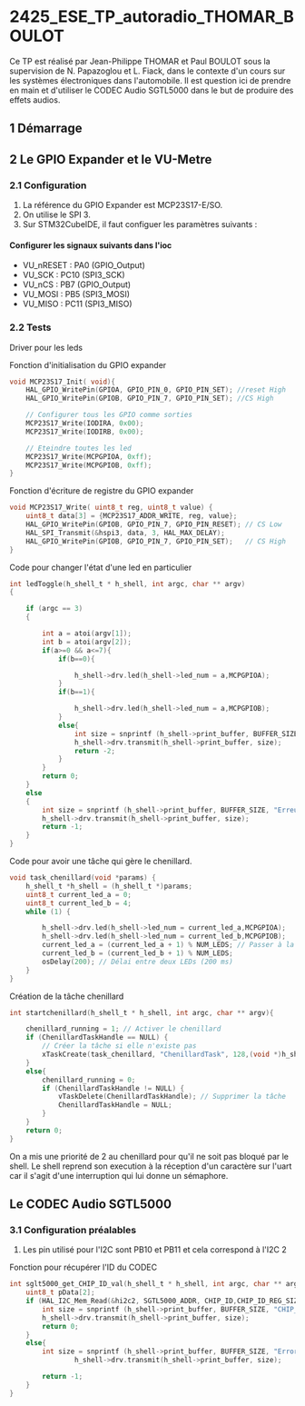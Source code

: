 # 2425_ESE_TP_autoradio_THOMAR_BOULOT

Ce TP est réalisé par Jean-Philippe THOMAR et Paul BOULOT sous la supervision de N. Papazoglou et L. Fiack, dans le contexte d'un cours sur les systèmes électroniques dans l'automobile.
Il est question ici de prendre en main et d'utiliser le CODEC Audio SGTL5000 dans le but de produire des effets audios.

## 1 Démarrage

## 2 Le GPIO Expander et le VU-Metre
### 2.1 Configuration
1. La référence du GPIO Expander est MCP23S17-E/SO.
2. On utilise le SPI 3.
3. Sur STM32CubeIDE, il faut configuer les paramètres suivants :  
#### Configurer les signaux suivants dans l'ioc
- VU_nRESET : PA0 (GPIO_Output)
- VU_SCK : PC10 (SPI3_SCK)
- VU_nCS : PB7 (GPIO_Output)
- VU_MOSI : PB5 (SPI3_MOSI)
- VU_MISO : PC11 (SPI3_MISO)

### 2.2 Tests

Driver pour les leds

Fonction d'initialisation du GPIO expander
```C
void MCP23S17_Init( void){
	HAL_GPIO_WritePin(GPIOA, GPIO_PIN_0, GPIO_PIN_SET); //reset High
	HAL_GPIO_WritePin(GPIOB, GPIO_PIN_7, GPIO_PIN_SET);	//CS High

	// Configurer tous les GPIO comme sorties
	MCP23S17_Write(IODIRA, 0x00);
	MCP23S17_Write(IODIRB, 0x00);

	// Eteindre toutes les led
	MCP23S17_Write(MCPGPIOA, 0xff);
	MCP23S17_Write(MCPGPIOB, 0xff);
}
```

Fonction d'écriture de registre du GPIO expander
```C
void MCP23S17_Write( uint8_t reg, uint8_t value) {
	uint8_t data[3] = {MCP23S17_ADDR_WRITE, reg, value};
	HAL_GPIO_WritePin(GPIOB, GPIO_PIN_7, GPIO_PIN_RESET); // CS Low
	HAL_SPI_Transmit(&hspi3, data, 3, HAL_MAX_DELAY);
	HAL_GPIO_WritePin(GPIOB, GPIO_PIN_7, GPIO_PIN_SET);   // CS High
}
```

Code pour changer l'état d'une led en particulier
```C
int ledToggle(h_shell_t * h_shell, int argc, char ** argv)
{

	if (argc == 3)
	{

		int a = atoi(argv[1]);
		int b = atoi(argv[2]);
		if(a>=0 && a<=7){
			if(b==0){

				h_shell->drv.led(h_shell->led_num = a,MCPGPIOA);
			}
			if(b==1){

				h_shell->drv.led(h_shell->led_num = a,MCPGPIOB);
			}
			else{
				int size = snprintf (h_shell->print_buffer, BUFFER_SIZE, "Erreur, verifier la led ou le gpio\r\n");
				h_shell->drv.transmit(h_shell->print_buffer, size);
				return -2;
			}
		}
		return 0;
	}
	else
	{
		int size = snprintf (h_shell->print_buffer, BUFFER_SIZE, "Erreur, pas le bon nombre d'arguments\r\n");
		h_shell->drv.transmit(h_shell->print_buffer, size);
		return -1;
	}
}
```

Code pour avoir une tâche qui gère le chenillard.
```C
void task_chenillard(void *params) {
	h_shell_t *h_shell = (h_shell_t *)params;
	uint8_t current_led_a = 0;
	uint8_t current_led_b = 4;
	while (1) {

		h_shell->drv.led(h_shell->led_num = current_led_a,MCPGPIOA);
		h_shell->drv.led(h_shell->led_num = current_led_b,MCPGPIOB);
		current_led_a = (current_led_a + 1) % NUM_LEDS; // Passer à la LED suivante
		current_led_b = (current_led_b + 1) % NUM_LEDS;
		osDelay(200); // Délai entre deux LEDs (200 ms)
	}
}
```

Création de la tâche chenillard
```C
int startchenillard(h_shell_t * h_shell, int argc, char ** argv){

	chenillard_running = 1; // Activer le chenillard
	if (ChenillardTaskHandle == NULL) {
		// Créer la tâche si elle n'existe pas
		xTaskCreate(task_chenillard, "ChenillardTask", 128,(void *)h_shell, 2, &ChenillardTaskHandle);
	}
	else{
		chenillard_running = 0;
		if (ChenillardTaskHandle != NULL) {
			vTaskDelete(ChenillardTaskHandle); // Supprimer la tâche
			ChenillardTaskHandle = NULL;
		}
	}
	return 0;
}
```
On a mis une priorité de 2 au chenillard pour qu'il ne soit pas bloqué par le shell.
Le shell reprend son execution à la réception d'un caractère sur l'uart car il s'agit d'une interruption qui lui donne un sémaphore.

## Le CODEC Audio SGTL5000

### 3.1 Configuration préalables

1. Les pin utilisé pour l'I2C sont PB10 et PB11 et cela correspond à l'I2C 2

Fonction pour récupérer l'ID du CODEC
```C
int sglt5000_get_CHIP_ID_val(h_shell_t * h_shell, int argc, char ** argv){
	uint8_t pData[2];
	if (HAL_I2C_Mem_Read(&hi2c2, SGTL5000_ADDR, CHIP_ID,CHIP_ID_REG_SIZE, pData, sizeof(pData), HAL_MAX_DELAY)== HAL_OK){
		int size = snprintf (h_shell->print_buffer, BUFFER_SIZE, "CHIP_ID value : %d\r\n", pData[1]);
		h_shell->drv.transmit(h_shell->print_buffer, size);
		return 0;
	}
	else{
		int size = snprintf (h_shell->print_buffer, BUFFER_SIZE, "Error\r\n");
				h_shell->drv.transmit(h_shell->print_buffer, size);

		return -1;
	}
}
```
